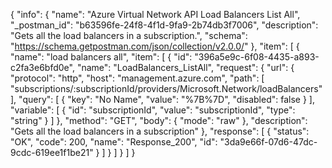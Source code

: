 {
  "info": {
    "name": "Azure Virtual Network API Load Balancers List All",
    "_postman_id": "b63596fe-24f8-4f1d-9fa9-2b74db3f7006",
    "description": "Gets all the load balancers in a subscription.",
    "schema": "https://schema.getpostman.com/json/collection/v2.0.0/"
  },
  "item": [
    {
      "name": "load balancers all",
      "item": [
        {
          "id": "396a5e9c-6f08-4435-a893-c2fa3e6bfd0e",
          "name": "LoadBalancers_ListAll",
          "request": {
            "url": {
              "protocol": "http",
              "host": "management.azure.com",
              "path": [
                "subscriptions/:subscriptionId/providers/Microsoft.Network/loadBalancers"
              ],
              "query": [
                {
                  "key": "No Name",
                  "value": "%7B%7D",
                  "disabled": false
                }
              ],
              "variable": [
                {
                  "id": "subscriptionId",
                  "value": "subscriptionId",
                  "type": "string"
                }
              ]
            },
            "method": "GET",
            "body": {
              "mode": "raw"
            },
            "description": "Gets all the load balancers in a subscription"
          },
          "response": [
            {
              "status": "OK",
              "code": 200,
              "name": "Response_200",
              "id": "3da9e66f-07d6-47dc-9cdc-619ee1f1be21"
            }
          ]
        }
      ]
    }
  ]
}